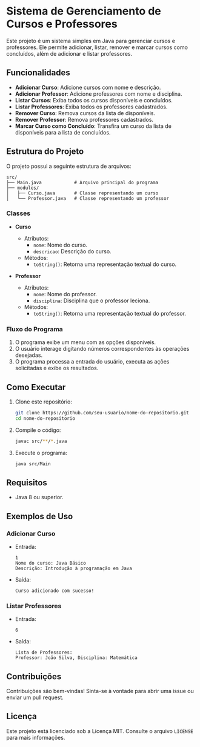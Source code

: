 # Sistema de Gerenciamento de Cursos e Professores

Este projeto é um sistema simples em Java para gerenciar cursos e professores. Ele permite adicionar, listar, remover e marcar cursos como concluídos, além de adicionar e listar professores.

## Funcionalidades

- **Adicionar Curso**: Adicione cursos com nome e descrição.
- **Adicionar Professor**: Adicione professores com nome e disciplina.
- **Listar Cursos**: Exiba todos os cursos disponíveis e concluídos.
- **Listar Professores**: Exiba todos os professores cadastrados.
- **Remover Curso**: Remova cursos da lista de disponíveis.
- **Remover Professor**: Remova professores cadastrados.
- **Marcar Curso como Concluído**: Transfira um curso da lista de disponíveis para a lista de concluídos.

## Estrutura do Projeto

O projeto possui a seguinte estrutura de arquivos:

```
src/
├── Main.java            # Arquivo principal do programa
├── modules/
│   ├── Curso.java       # Classe representando um curso
│   └── Professor.java   # Classe representando um professor
```

### Classes

- **Curso**
  - Atributos:
    - `nome`: Nome do curso.
    - `descricao`: Descrição do curso.
  - Métodos:
    - `toString()`: Retorna uma representação textual do curso.

- **Professor**
  - Atributos:
    - `nome`: Nome do professor.
    - `disciplina`: Disciplina que o professor leciona.
  - Métodos:
    - `toString()`: Retorna uma representação textual do professor.

### Fluxo do Programa

1. O programa exibe um menu com as opções disponíveis.
2. O usuário interage digitando números correspondentes às operações desejadas.
3. O programa processa a entrada do usuário, executa as ações solicitadas e exibe os resultados.

## Como Executar

1. Clone este repositório:
   ```bash
   git clone https://github.com/seu-usuario/nome-do-repositorio.git
   cd nome-do-repositorio
   ```

2. Compile o código:
   ```bash
   javac src/**/*.java
   ```

3. Execute o programa:
   ```bash
   java src/Main
   ```

## Requisitos

- Java 8 ou superior.

## Exemplos de Uso

### Adicionar Curso
- Entrada:
  ```
  1
  Nome do curso: Java Básico
  Descrição: Introdução à programação em Java
  ```
- Saída:
  ```
  Curso adicionado com sucesso!
  ```

### Listar Professores
- Entrada:
  ```
  6
  ```
- Saída:
  ```
  Lista de Professores:
  Professor: João Silva, Disciplina: Matemática
  ```

## Contribuições

Contribuições são bem-vindas! Sinta-se à vontade para abrir uma issue ou enviar um pull request.

## Licença

Este projeto está licenciado sob a Licença MIT. Consulte o arquivo `LICENSE` para mais informações.

